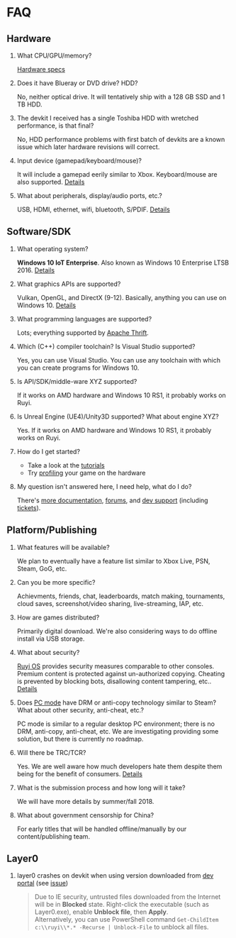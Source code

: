 # FAQ

## Hardware

1. What CPU/GPU/memory?

    [Hardware specs](topics/hardware.md)

1. Does it have Blueray or DVD drive?  HDD?

    No, neither optical drive.  It will tentatively ship with a 128 GB SSD and 1 TB HDD.

1. The devkit I received has a single Toshiba HDD with wretched performance, is that final?

    No, HDD performance problems with first batch of devkits are a known issue which later hardware revisions will correct.

1. Input device (gamepad/keyboard/mouse)?

    It will include a gamepad eerily similar to Xbox.  Keyboard/mouse are also supported.  [Details](topics/input.md)

1. What about peripherals, display/audio ports, etc.?

    USB, HDMI, ethernet, wifi, bluetooth, S/PDIF.  [Details](topics/hardware.md)

## Software/SDK

1. What operating system?

    __Windows 10 IoT Enterprise__.  Also known as Windows 10 Enterprise LTSB 2016.  [Details](topics/os.md)

1. What graphics APIs are supported?

    Vulkan, OpenGL, and DirectX (9-12).  Basically, anything you can use on Windows 10.  [Details](topics/hardware.md)

1. What programming languages are supported?

    Lots; everything supported by [Apache Thrift](https://thrift.apache.org/docs/features).

1. Which (C++) compiler toolchain?  Is Visual Studio supported?

    Yes, you can use Visual Studio.  You can use any toolchain with which you can create programs for Windows 10.

1. Is API/SDK/middle-ware XYZ supported?

    If it works on AMD hardware and Windows 10 RS1, it probably works on Ruyi.

1. Is Unreal Engine (UE4)/Unity3D supported?  What about engine XYZ?

    Yes.  If it works on AMD hardware and Windows 10 RS1, it probably works on Ruyi.

1. How do I get started?

    - Take a look at the [tutorials](https://bitbucket.org/playruyi/docs/src/master/docs/en/tutorials/)
    - Try [profiling](https://bitbucket.org/playruyi/docs/src/master/docs/en/topics/optimization.md) your game on the hardware

1. My question isn't answered here, I need help, what do I do?

    There's [more documentation](README.md), [forums](http://dev.playruyi.com/forum/), and [dev support](https://bitbucket.org/playruyi/support) (including [tickets](https://bitbucket.org/playruyi/support/issues?status=new&status=open)).

## Platform/Publishing

1. What features will be available?

    We plan to eventually have a feature list similar to Xbox Live, PSN, Steam, GoG, etc.

1. Can you be more specific?

    Achievments, friends, chat, leaderboards, match making, tournaments, cloud saves, screenshot/video sharing, live-streaming, IAP, etc.

1. How are games distributed?

    Primarily digital download.  We're also considering ways to do offline install via USB storage.

1. What about security?

    [Ruyi OS](topics/os.md) provides security measures comparable to other consoles.  Premium content is protected against un-authorized copying.  Cheating is prevented by blocking bots, disallowing content tampering, etc..  [Details](topics/security.md)

1. Does [PC mode](topics/pc_mode.md) have DRM or anti-copy technology similar to Steam?  What about other security, anti-cheat, etc.?

    PC mode is similar to a regular desktop PC environment; there is no DRM, anti-copy, anti-cheat, etc.  We are investigating providing some solution, but there is currently no roadmap.

1. Will there be TRC/TCR?

    Yes.  We are well aware how much developers hate them despite them being for the benefit of consumers.  [Details](topics/trc.md)

1. What is the submission process and how long will it take?

    We will have more details by summer/fall 2018.

1. What about government censorship for China?

    For early titles that will be handled offline/manually by our content/publishing team.



## Layer0

1. layer0 crashes on devkit when using version downloaded from [dev portal](http://dev.playruyi.com/) (see [issue](https://bitbucket.org/playruyi/support/issues/3))
    
    > Due to IE security, untrusted files downloaded from the Internet will be in __Blocked__ state.  Right-click the executable (such as Layer0.exe), enable __Unblock file__, then __Apply__.  
    Alternatively, you can use PowerShell command `Get-ChildItem c:\\ruyi\\*.* -Recurse | Unblock-File` to unblock all files.